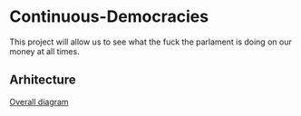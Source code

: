 # Continuous-Democracies
This project will allow us to see what the fuck the parlament is doing on our money at all times.

## Arhitecture

[Overall diagram](https://app.diagrams.net/#G1IoOFjcHjG2b3ap5Qtk5loAzpLCS3u-wf#%7B"pageId"%3A"tO0PR2FBSI-hfwW1G_-8"%7D)
